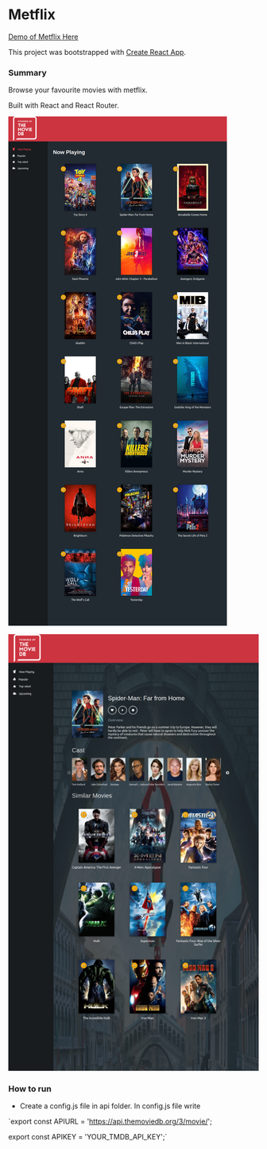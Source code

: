  # Metflix
 
[Demo of Metflix Here](https://yog9.github.io/Metflix/)

This project was bootstrapped with [Create React App](https://github.com/facebook/create-react-app).

### Summary
 Browse your favourite movies with metflix.
 
 Built with React and React Router.
 
 ![](/metflix.jpg)
 
 ![](/details.jpg)
 
 
 ### How to run 
 
  * Create a config.js file in api folder. In config.js file write
  
  `export const APIURL = 'https://api.themoviedb.org/3/movie/';
  
   export const APIKEY = 'YOUR_TMDB_API_KEY';`
  


